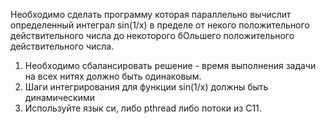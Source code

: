 Необходимо сделать программу которая параллельно вычислит определенный  интеграл sin(1/x) в пределе от некого положительного действительного числа до некоторого бОльшего положительного действительного числа. 

1) Необходимо сбалансировать решение - время выполнения задачи на всех нитях должно быть одинаковым. 
2) Шаги интегрирования для функции sin(1/x) должны быть динамическими 
3) Используйте язык си, либо pthread либо потоки из C11.